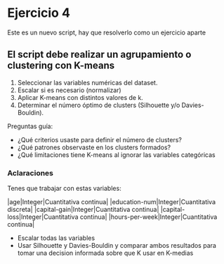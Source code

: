 # Ejercicio 4

Este es un nuevo script, hay que resolverlo como un ejercicio aparte

## El script debe realizar un agrupamiento o clustering con K-means

1. Seleccionar las variables numéricas del dataset.
2. Escalar si es necesario (normalizar)
3. Aplicar K-means con distintos valores de k.
4. Determinar el número óptimo de clusters (Silhouette y/o Davies-Bouldin).

Preguntas guía:

- ¿Qué criterios usaste para definir el número de clusters?
- ¿Qué patrones observaste en los clusters formados?
- ¿Qué limitaciones tiene K-means al ignorar las variables categóricas

### Aclaraciones

Tenes que trabajar con estas variables:

|age|Integer|Cuantitativa continua|
|education-num|Integer|Cuantitativa discreta|
|capital-gain|Integer|Cuantitativa continua|
|capital-loss|Integer|Cuantitativa continua|
|hours-per-week|Integer|Cuantitativa continua|

- Escalar todas las variables
- Usar Silhouette y Davies-Bouldin y comparar ambos resultados para tomar una decision informada sobre que K usar en K-medias
